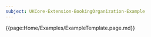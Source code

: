 ```yaml
---
subject: UKCore-Extension-BookingOrganization-Example
---
```

{{page:Home/Examples/ExampleTemplate.page.md}}
